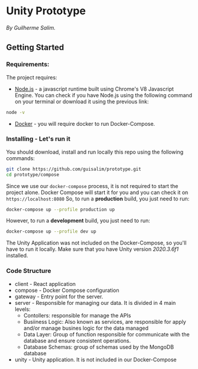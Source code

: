# Unity Prototype
###### By Guilherme Salim.
## Getting Started
### Requirements:
The project requires:
* [Node.js](https://nodejs.org/en/download/) - a javascript runtime built using Chrome's V8 Javascript Engine. You can check if you have Node.js using the following command on your terminal or download it using the previous link:
```sh
node -v
```
* [Docker](https://docs.docker.com/get-docker/) - you will require docker to run Docker-Compose.

### Installing - Let's run it
You should download, install and run locally this repo using the following commands:

```sh
git clone https://github.com/guisalim/prototype.git
cd prototype/compose
```
Since we use our `docker-compose` process, it is not required to start the project alone. Docker Compose will start it for you and you can check it on `https://localhost:8080`
So, to run a **production** build, you just need to run: 
```sh
docker-compose up --profile production up
```
However, to run a **development** build, you just need to run: 
```sh
docker-compose up --profile dev up
```

The Unity Application was not included on the Docker-Compose, so you'll have to run it locally.
Make sure that you have Unity version *2020.3.6f1* installed.

### Code Structure

* client - React application
* compose - Docker Compose configuration
* gateway - Entry point for the server.
* server - Responsible for managing our data. It is divided in 4 main levels:
  * Contollers: responsible for manage the APIs
  * Busiiness Logic: Also known as services, are responsible for apply and/or manage busines logic for the data managed
  * Data Layer: Group of function responsible for communicate with the database and ensure consistent operations.
  * Database Schemas: group of schemas used by the MongoDB database
* unity - Unity application. It is not included in our Docker-Compose
